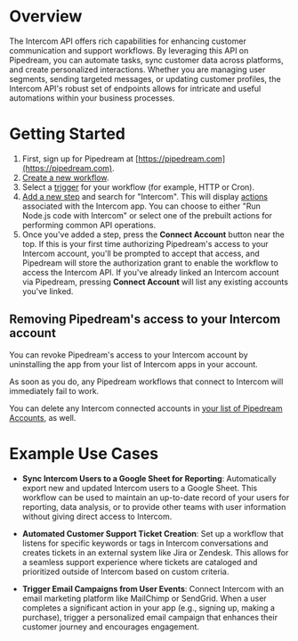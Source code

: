 # Overview

The Intercom API offers rich capabilities for enhancing customer communication and support workflows. By leveraging this API on Pipedream, you can automate tasks, sync customer data across platforms, and create personalized interactions. Whether you are managing user segments, sending targeted messages, or updating customer profiles, the Intercom API's robust set of endpoints allows for intricate and useful automations within your business processes.

# Getting Started

1. First, sign up for Pipedream at [https://pipedream.com](https://pipedream.com). 
2. [Create a new workflow](https://pipedream.com/new).
3. Select a [trigger](/workflows/steps/triggers/) for your workflow (for example, HTTP or Cron).
4. [Add a new step](/workflows/steps/) and search for "Intercom". This will display [actions](/components#actions) associated with the Intercom app. You can choose to either "Run Node.js code with Intercom" or select one of the prebuilt actions for performing common API operations.
5. Once you've added a step, press the **Connect Account** button near the top. If this is your first time authorizing Pipedream's access to your Intercom account, you'll be prompted to accept that access, and Pipedream will store the authorization grant to enable the workflow to access the Intercom API. If you've already linked an Intercom account via Pipedream, pressing **Connect Account** will list any existing accounts you've linked.

## Removing Pipedream's access to your Intercom account

You can revoke Pipedream's access to your Intercom account by uninstalling the app from your list of Intercom apps in your account.

As soon as you do, any Pipedream workflows that connect to Intercom will immediately fail to work.

You can delete any Intercom connected accounts in [your list of Pipedream Accounts](https://pipedream.com/accounts), as well.

# Example Use Cases

- **Sync Intercom Users to a Google Sheet for Reporting**: Automatically export new and updated Intercom users to a Google Sheet. This workflow can be used to maintain an up-to-date record of your users for reporting, data analysis, or to provide other teams with user information without giving direct access to Intercom.

- **Automated Customer Support Ticket Creation**: Set up a workflow that listens for specific keywords or tags in Intercom conversations and creates tickets in an external system like Jira or Zendesk. This allows for a seamless support experience where tickets are cataloged and prioritized outside of Intercom based on custom criteria.

- **Trigger Email Campaigns from User Events**: Connect Intercom with an email marketing platform like MailChimp or SendGrid. When a user completes a significant action in your app (e.g., signing up, making a purchase), trigger a personalized email campaign that enhances their customer journey and encourages engagement.